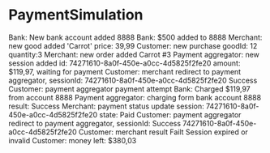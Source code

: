 # PaymentSimulation
Bank: New bank account added 8888
Bank: $500 added to 8888
Merchant: new good added 'Carrot' price: 39,99
Customer: new purchase goodId: 12 quantity:3
Merchant: new order added Carrot #3
Payment aggregator: new session added id: 74271610-8a0f-450e-a0cc-4d5825f2fe20 amount: $119,97, waiting for payment
Customer: merchant redirect to payment aggregator, sessionId: 74271610-8a0f-450e-a0cc-4d5825f2fe20 Success
Customer: payment aggregator payment attempt
Bank: Charged $119,97 from account 8888
Payment aggregator: charging form bank account 8888 result: Success
Merchant: payment status update session: 74271610-8a0f-450e-a0cc-4d5825f2fe20 state: Paid
Customer: payment aggregator redirect to payment aggregator, sessionId:  Success 74271610-8a0f-450e-a0cc-4d5825f2fe20
Customer: merchant result Failt Session expired or invalid
Customer: money left: $380,03
